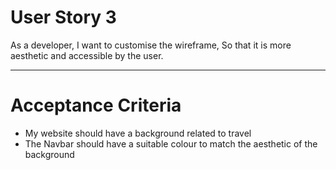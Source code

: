 ### <h1>User Story 3</h1>

As a developer,
I want to customise the wireframe,
So that it is more aesthetic and accessible by the user.

---

### <h1>Acceptance Criteria</h1>

- My website should have a background related to travel
- The Navbar should have a suitable colour to match the aesthetic of the background
